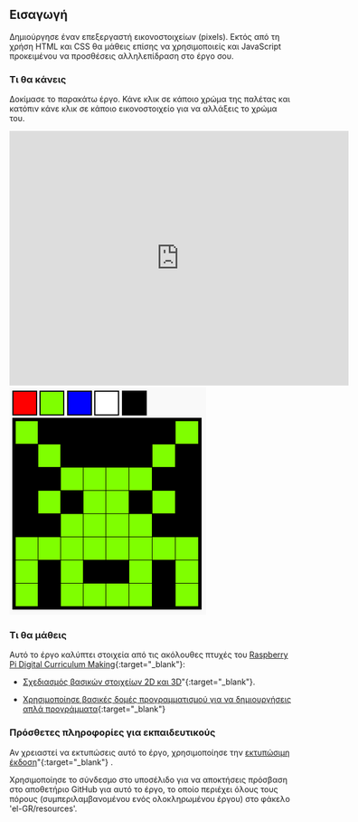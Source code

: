 ## Εισαγωγή

Δημιούργησε έναν επεξεργαστή εικονοστοιχείων (pixels). Εκτός από τη χρήση HTML και CSS θα μάθεις επίσης να χρησιμοποιείς και JavaScript προκειμένου να προσθέσεις αλληλεπίδραση στο έργο σου.

### Τι θα κάνεις

Δοκίμασε το παρακάτω έργο. Κάνε κλικ σε κάποιο χρώμα της παλέτας και κατόπιν κάνε κλικ σε κάποιο εικονοστοιχείο για να αλλάξεις το χρώμα του.

<div class="trinket">
  <iframe src="https://trinket.io/embed/html/0e102a306b?outputOnly=true&start=result" width="600" height="450" frameborder="0" marginwidth="0" marginheight="0" allowfullscreen>
  </iframe>
  <img src="images/pixel-art-final.png">
</div>

### Τι θα μάθεις

Αυτό το έργο καλύπτει στοιχεία από τις ακόλουθες πτυχές του [Raspberry Pi Digital Curriculum Making](http://rpf.io/curriculum){:target="_blank"}:

+ [Σχεδιασμός βασικών στοιχείων 2D και 3D](https://www.raspberrypi.org/curriculum/design/creator)"{:target="_blank"}.

+ [Χρησιμοποίησε βασικές δομές προγραμματισμού για να δημιουργήσεις απλά προγράμματα](https://www.raspberrypi.org/curriculum/programming/creator){:target="_blank"}

### Πρόσθετες πληροφορίες για εκπαιδευτικούς

Αν χρειαστεί να εκτυπώσεις αυτό το έργο, χρησιμοποίησε την [εκτυπώσιμη έκδοση](https://projects.raspberrypi.org/el-GR/projects/pixel-art/print)"{:target="_blank"} .

Χρησιμοποίησε το σύνδεσμο στο υποσέλιδο για να αποκτήσεις πρόσβαση στο αποθετήριο GitHub για αυτό το έργο, το οποίο περιέχει όλους τους πόρους (συμπεριλαμβανομένου ενός ολοκληρωμένου έργου) στο φάκελο 'el-GR/resources'.